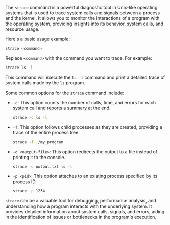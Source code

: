 The `strace` command is a powerful diagnostic tool in Unix-like operating systems that is used to trace system calls and signals between a process and the kernel. It allows you to monitor the interactions of a program with the operating system, providing insights into its behavior, system calls, and resource usage.

Here's a basic usage example:

```bash
strace <command>
```

Replace `<command>` with the command you want to trace. For example:

```bash
strace ls -l
```

This command will execute the `ls -l` command and print a detailed trace of system calls made by the `ls` program.

Some common options for the `strace` command include:

- `-c`: This option counts the number of calls, time, and errors for each system call and reports a summary at the end.
  
  ```bash
  strace -c ls -l
  ```

- `-f`: This option follows child processes as they are created, providing a trace of the entire process tree.

  ```bash
  strace -f ./my_program
  ```

- `-o <output-file>`: This option redirects the output to a file instead of printing it to the console.

  ```bash
  strace -o output.txt ls -l
  ```

- `-p <pid>`: This option attaches to an existing process specified by its process ID.

  ```bash
  strace -p 1234
  ```

`strace` can be a valuable tool for debugging, performance analysis, and understanding how a program interacts with the underlying system. It provides detailed information about system calls, signals, and errors, aiding in the identification of issues or bottlenecks in the program's execution.